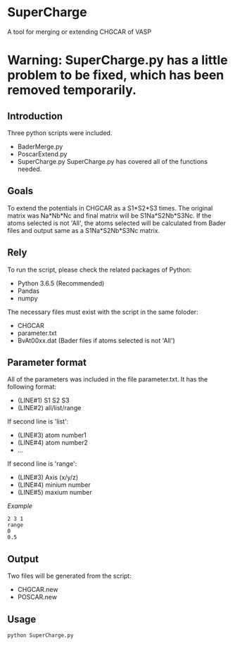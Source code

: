 # SuperCharge
A tool for merging or extending CHGCAR of VASP

# Warning: SuperCharge.py has a little problem to be fixed, which has been removed temporarily.

## Introduction

Three python scripts were included.
- BaderMerge.py
- PoscarExtend.py
- SuperCharge.py
SuperCharge.py has covered all of the functions needed.

## Goals

To extend the potentials in CHGCAR as a S1\*S2\*S3 times. The original matrix was Na\*Nb\*Nc and final matrix will be S1Na\*S2Nb\*S3Nc.
If the atoms selected is not 'All', the atoms selected will be calculated from Bader files and output same as a S1Na\*S2Nb\*S3Nc matrix.

## Rely

To run the script, please check the related packages of Python:
- Python 3.6.5 (Recommended)
- Pandas
- numpy

The necessary files must exist with the script in the same foloder:
- CHGCAR
- parameter.txt
- BvAt00xx.dat (Bader files if atoms selected is not 'All')

## Parameter format
All of the parameters was included in the file parameter.txt. It has the following format:
- (LINE#1) S1 S2 S3
- (LINE#2) all/list/range

If second line is 'list':
- (LINE#3) atom number1
- (LINE#4) atom number2
- ...

If second line is 'range':
- (LINE#3) Axis (x/y/z)
- (LINE#4) minium number
- (LINE#5) maxium number

*Example*
```
2 3 1
range
0
0.5
```

## Output

Two files will be generated from the script:
- CHGCAR.new
- POSCAR.new

## Usage
```
python SuperCharge.py
```
